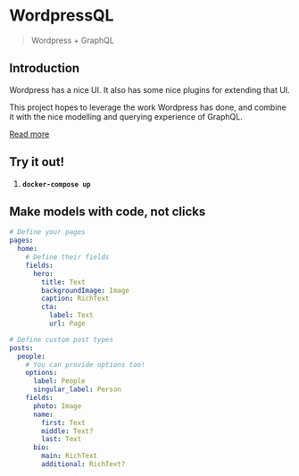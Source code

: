 # WordpressQL
> Wordpress + GraphQL

## Introduction

Wordpress has a nice UI. It also has some nice plugins for extending that UI.

This project hopes to leverage the work Wordpress has done, and combine it with the nice modelling and querying experience of GraphQL.

[Read more](/cms)

## Try it out!

1. __`docker-compose up`__


## Make models with code, not clicks

```yaml
# Define your pages
pages:
  home:
    # Define their fields
    fields:
      hero:
        title: Text
        backgroundImage: Image
        caption: RichText
        cta:
          label: Text
          url: Page

# Define custom post types
posts:
  people:
    # You can provide options too!
    options:
      label: People
      singular_label: Person
    fields:
      photo: Image
      name:
        first: Text
        middle: Text?
        last: Text
      bio:
        main: RichText
        additional: RichText?
```